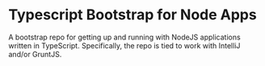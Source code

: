 Typescript Bootstrap for Node Apps
====================

A bootstrap repo for getting up and running with NodeJS applications written in TypeScript. Specifically, 
the repo is tied to work with IntelliJ and/or GruntJS.
